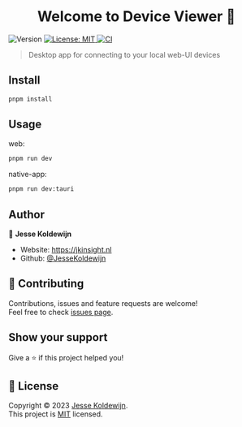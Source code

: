<h1 align="center">Welcome to Device Viewer 👋</h1>
<p>
  <img alt="Version" src="https://img.shields.io/badge/version-0.0.1-blue.svg?cacheSeconds=2592000" />
  <a href="https://github.com/GlitchTech-Developments/DeviceViewer/blob/main/LICENCE" target="_blank">
    <img alt="License: MIT" src="https://img.shields.io/badge/License-MIT-yellow.svg" />
  </a>
  <!-- <a href="#" target="_blank">
    <img alt="Documentation" src="https://img.shields.io/badge/documentation-yes-brightgreen.svg" />
  </a> -->
  <a href="https://github.com/GlitchTech-Developments/DeviceViewer/actions/workflows/workspace-ci.yml">
    <img src="https://github.com/GlitchTech-Developments/DeviceViewer/actions/workflows/workspace-ci.yml/badge.svg" alt="CI">
  </a>
</p>

> Desktop app for connecting to your local web-UI devices

## Install

```sh
pnpm install
```

## Usage

web:

```sh
pnpm run dev
```

native-app:

```sh
pnpm run dev:tauri
```

## Author

👤 **Jesse Koldewijn**

- Website: https://jkinsight.nl
- Github: [@JesseKoldewijn](https://github.com/JesseKoldewijn)

## 🤝 Contributing

Contributions, issues and feature requests are welcome!<br />Feel free to check [issues page](https://github.com/JesseKoldewijn/IungoDesktopApp/issues).

## Show your support

Give a ⭐️ if this project helped you!

## 📝 License

Copyright © 2023 [Jesse Koldewijn](https://github.com/JesseKoldewijn).<br />
This project is [MIT](https://github.com/JesseKoldewijn/IungoDesktopApp/blob/main/LICENCE) licensed.
